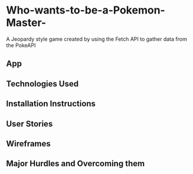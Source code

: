 # Who-wants-to-be-a-Pokemon-Master-

A Jeopardy style game created by using the Fetch API to gather data from the PokeAPI

## App

## Technologies Used

## Installation Instructions

## User Stories

## Wireframes

## Major Hurdles and Overcoming them
